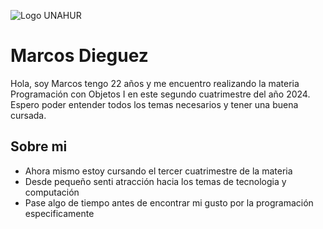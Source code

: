 ![Logo UNAHUR](./assets/UNAHUR.png)


# Marcos Dieguez

Hola, soy Marcos tengo 22 años y me encuentro realizando la materia Programación con Objetos I en este segundo cuatrimestre del año 2024. Espero poder entender todos los temas necesarios y tener una buena cursada.

## Sobre mi
* Ahora mismo estoy cursando el tercer cuatrimestre de la materia
* Desde pequeño senti atracción hacia los temas de tecnologia y computación
* Pase algo de tiempo antes de encontrar mi gusto por la programación especificamente 
